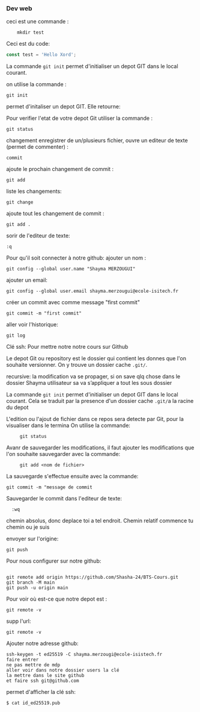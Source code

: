 ### Dev web

ceci est une commande :
``` shell
    mkdir test
```

Ceci est du code:
``` javascript 
const test = 'Hello Xord';
``` 

La commande `git init` permet d'initialiser un depot GIT dans le local courant.

on utilise la commande :
```
git init
```

permet d'initaliser un depot GIT. Elle retourne:


Pour verifier l'etat de votre depot Git utiliser la commande
:
```
git status
```

changement enregistrer de un/plusieurs fichier, ouvre un editeur de texte (permet de commenter) :

```
commit 
```

ajoute le prochain changement de commit :

```
git add
```

liste les changements:
```
git change
```

ajoute tout les changement de commit :
```
git add . 
```

sorir de l'editeur de texte:
```
:q
```
Pour qu'il soit connecter à notre github:
ajouter un nom :
```
git config --global user.name "Shayma MERZOUGUI"
```

ajouter un email:
```
git config --global user.email shayma.merzougui@ecole-isitech.fr
```

créer un commit avec comme message "first commit"
```
git commit -m "first commit"
```

aller voir l'historique:
```
git log
```

Clé ssh:
Pour mettre notre notre cours sur Github


Le depot Git ou repository est le dossier qui contient les donnes que l'on souhaite versionner. On y trouve un dossier cache  `.git/`. 


recursive: la modification va se propager, si on save qlq chose dans le dossier Shayma utilisateur sa va s’appliquer a tout les sous dossier

La commande `git init` permet d'initialiser un depot GIT dans le local courant. Cela se traduit par la presence d'un dossier cache `.git/`a la racine du depot 

L'edition ou l'ajout de fichier dans ce repos sera detecte par Git, pour la visualiser dans le termina
On utilise la commande:
```
     git status
```

Avanr de sauvegarder les modifications, il faut ajouter les modifications que l'on souhaite sauvegarder avec la commande:
```
     git add <nom de fichier>
```

La sauvegarde s'effectue ensuite avec la commande:
```
git commit -m "message de commit
```

Sauvegarder le commit dans l'editeur de texte:
```
  :wq
```

chemin absolus, donc deplace toi a tel endroit. Chemin relatif commence tu chemin ou je suis 



envoyer sur l'origine:
```
git push
```


Pour nous configurer sur notre github:
```

git remote add origin https://github.com/Shasha-24/BTS-Cours.git
git branch -M main
git push -u origin main
```

Pour voir où est-ce que notre depot est :
```
git remote -v
```

supp l'url:
```
git remote -v
```

Ajouter notre adresse github:
```
ssh-keygen -t ed25519 -C shayma.merzougi@ecole-isistech.fr
faire entrer
ne pas mettre de mdp
aller voir dans notre dossier users la clé 
la mettre dans le site github
et faire ssh git@github.com
```

permet d'afficher la clé ssh:
```
$ cat id_ed25519.pub
```

